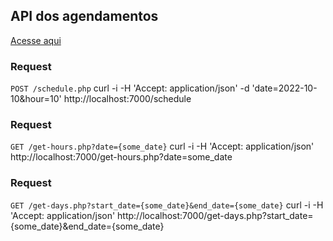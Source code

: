 ## API dos agendamentos

[Acesse aqui](https://scheduleday.herokuapp.com)

### Request
`POST /schedule.php`
    curl -i -H 'Accept: application/json' -d 'date=2022-10-10&hour=10' http://localhost:7000/schedule

### Request
`GET /get-hours.php?date={some_date}`
    curl -i -H 'Accept: application/json' http://localhost:7000/get-hours.php?date=some_date

### Request
`GET /get-days.php?start_date={some_date}&end_date={some_date}`
    curl -i -H 'Accept: application/json' http://localhost:7000/get-days.php?start_date={some_date}&end_date={some_date}

